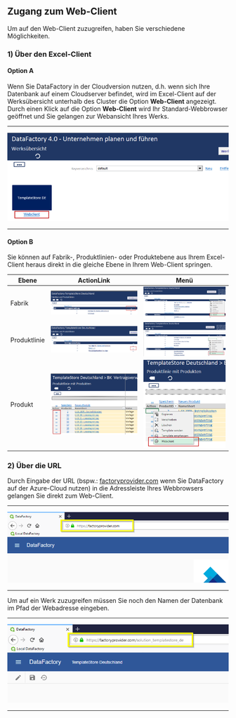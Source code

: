 ## Zugang zum Web-Client

Um auf den Web-Client zuzugreifen, haben Sie verschiedene Möglichkeiten.

### 1) Über den Excel-Client

#### Option A

Wenn Sie DataFactory in der Cloudversion nutzen, d.h. wenn sich Ihre Datenbank auf einem Cloudserver befindet, wird im Excel-Client auf der Werksübersicht unterhalb des Cluster die Option **Web-Client** angezeigt. Durch einen Klick auf die Option **Web-Client** wird Ihr Standard-Webbrowser geöffnet und Sie gelangen zur Webansicht Ihres Werks.

---
![](/Pictures/Web-Client/Zugang/zugang_1.png)

---

#### Option B

Sie können auf Fabrik-, Produktlinien- oder Produktebene aus Ihrem Excel-Client heraus direkt in die gleiche Ebene in Ihrem Web-Client springen.

|Ebene|ActionLink|Menü|
|-|-|-|
|Fabrik|![](/Pictures/Web-Client/Zugang/zugang_2.png)|![](/Pictures/Web-Client/Zugang/zugang_3.png)|
|Produktlinie|![](/Pictures/Web-Client/Zugang/zugang_4.png)|![](/Pictures/Web-Client/Zugang/zugang_5.png)|
|Produkt|![](/Pictures/Web-Client/Zugang/zugang_6.png)|![](/Pictures/Web-Client/Zugang/zugang_7.png)|

### 2) Über die URL

Durch Eingabe der URL (bspw.: [factoryprovider.com](https://factoryprovider.com) wenn Sie DataFactory auf der Azure-Cloud nutzen) in die Adressleiste Ihres Webbrowsers gelangen Sie direkt zum Web-Client.

---
![](/Pictures/Web-Client/Zugang/zugang_8.png)

---

Um auf ein Werk zuzugreifen müssen Sie noch den Namen der Datenbank im Pfad der Webadresse eingeben.

---
![](/Pictures/Web-Client/Zugang/zugang_9.png)

---
